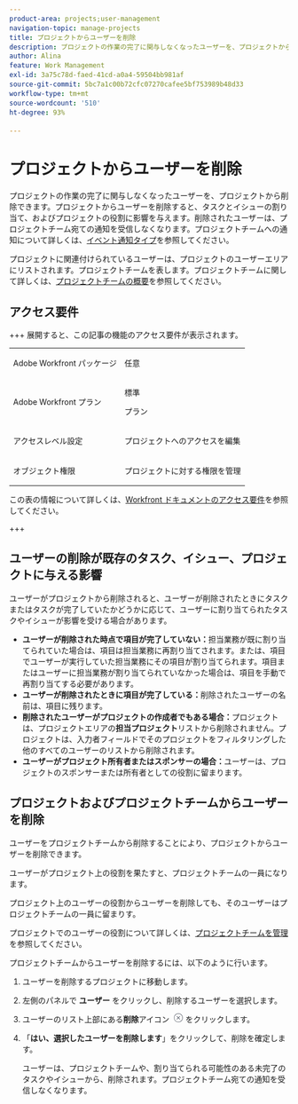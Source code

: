 ```yaml
---
product-area: projects;user-management
navigation-topic: manage-projects
title: プロジェクトからユーザーを削除
description: プロジェクトの作業の完了に関与しなくなったユーザーを、プロジェクトから削除できます。
author: Alina
feature: Work Management
exl-id: 3a75c78d-faed-41cd-a0a4-59504bb981af
source-git-commit: 5bc7a1c00b72cfc07270cafee5bf753989b48d33
workflow-type: tm+mt
source-wordcount: '510'
ht-degree: 93%

---
```


# プロジェクトからユーザーを削除

プロジェクトの作業の完了に関与しなくなったユーザーを、プロジェクトから削除できます。プロジェクトからユーザーを削除すると、タスクとイシューの割り当て、およびプロジェクトの役割に影響を与えます。削除されたユーザーは、プロジェクトチーム宛ての通知を受信しなくなります。プロジェクトチームへの通知について詳しくは、[イベント通知タイプ](../../../administration-and-setup/manage-workfront/emails/event-notifications-available-in-wf.md)を参照してください。

プロジェクトに関連付けられているユーザーは、プロジェクトのユーザーエリアにリストされます。プロジェクトチームを表します。プロジェクトチームに関して詳しくは、[プロジェクトチームの概要](../../../manage-work/projects/planning-a-project/project-team-overview.md)を参照してください。

## アクセス要件

+++ 展開すると、この記事の機能のアクセス要件が表示されます。 

<table style="table-layout:auto"> 
 <col> 
 <col> 
 <tbody> 
  <tr> 
   <td role="rowheader">Adobe Workfront パッケージ</td> 
   <td> <p>任意</p> </td> 
  </tr> 
  <tr> 
   <td role="rowheader">Adobe Workfront プラン</td> 
   <td> <p>標準</p> 
   <p>プラン</p> </td> 
  </tr> 
  <tr> 
   <td role="rowheader">アクセスレベル設定</td> 
   <td> <p>プロジェクトへのアクセスを編集</p> </td> 
  </tr> 
  <tr> 
   <td role="rowheader">オブジェクト権限</td> 
   <td> <p>プロジェクトに対する権限を管理</p> </td> 
  </tr> 
 </tbody> 
</table>

この表の情報について詳しくは、[Workfront ドキュメントのアクセス要件](/help/quicksilver/administration-and-setup/add-users/access-levels-and-object-permissions/access-level-requirements-in-documentation.md)を参照してください。

+++

<!--Old:

<table style="table-layout:auto"> 
 <col> 
 <col> 
 <tbody> 
  <tr> 
   <td role="rowheader">Adobe Workfront plan*</td> 
   <td> <p>Any</p> </td> 
  </tr> 
  <tr> 
   <td role="rowheader">Adobe Workfront license*</td> 
   <td> <p>Plan </p> </td> 
  </tr> 
  <tr> 
   <td role="rowheader">Access level configurations*</td> 
   <td> <p>Edit access to Projects</p> <p><b>NOTE</b>
   
   If you still don't have access, ask your Workfront administrator if they set additional restrictions in your access level. For information on how a Workfront administrator can modify your access level, see <a href="../../../administration-and-setup/add-users/configure-and-grant-access/create-modify-access-levels.md" class="MCXref xref">Create or modify custom access levels</a>.</p> </td> 
  </tr> 
  <tr> 
   <td role="rowheader">Object permissions</td> 
   <td> <p>Manage permissions on the project</p> <p>For information on requesting additional access, see <a href="../../../workfront-basics/grant-and-request-access-to-objects/request-access.md" class="MCXref xref">Request access to objects </a>.</p> </td> 
  </tr> 
 </tbody> 
</table>-->

## ユーザーの削除が既存のタスク、イシュー、プロジェクトに与える影響

ユーザーがプロジェクトから削除されると、ユーザーが削除されたときにタスクまたはタスクが完了していたかどうかに応じて、ユーザーに割り当てられたタスクやイシューが影響を受ける場合があります。

* **ユーザーが削除された時点で項目が完了していない：**&#x200B;担当業務が既に割り当てられていた場合は、項目は担当業務に再割り当てされます。または、項目でユーザーが実行していた担当業務にその項目が割り当てられます。項目またはユーザーに担当業務が割り当てられていなかった場合は、項目を手動で再割り当てする必要があります。
* **ユーザーが削除されたときに項目が完了している：**&#x200B;削除されたユーザーの名前は、項目に残ります。
* **削除されたユーザーがプロジェクトの作成者でもある場合：**&#x200B;プロジェクトは、プロジェクトエリアの&#x200B;**担当プロジェクト**&#x200B;リストから削除されません。プロジェクトは、入力者フィールドでそのプロジェクトをフィルタリングした他のすべてのユーザーのリストから削除されます。
* **ユーザーがプロジェクト所有者またはスポンサーの場合：**&#x200B;ユーザーは、プロジェクトのスポンサーまたは所有者としての役割に留まります。

## プロジェクトおよびプロジェクトチームからユーザーを削除

ユーザーをプロジェクトチームから削除することにより、プロジェクトからユーザーを削除できます。

ユーザーがプロジェクト上の役割を果たすと、プロジェクトチームの一員になります。

プロジェクト上のユーザーの役割からユーザーを削除しても、そのユーザーはプロジェクトチームの一員に留まりす。

プロジェクトでのユーザーの役割について詳しくは、[プロジェクトチームを管理](../planning-a-project/manage-project-team.md)を参照してください。

プロジェクトチームからユーザーを削除するには、以下のように行います。

1. ユーザーを削除するプロジェクトに移動します。

1. 左側のパネルで **ユーザー** をクリックし、削除するユーザーを選択します。

1. ユーザーのリスト上部にある&#x200B;**削除**&#x200B;アイコン ![項目を削除](assets/remove-icon---x-in-circle.png) をクリックします。

1. 「**はい、選択したユーザーを削除します**」をクリックして、削除を確定します。

   ユーザーは、プロジェクトチームや、割り当てられる可能性のある未完了のタスクやイシューから、削除されます。プロジェクトチーム宛ての通知を受信しなくなります。
